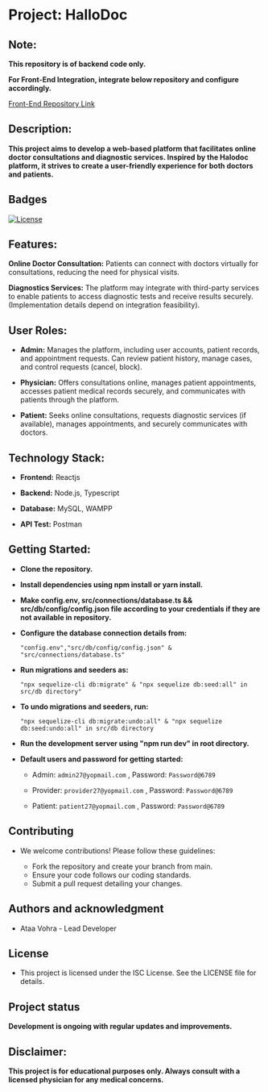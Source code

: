 # Project: HalloDoc

## Note:

**This repository is of backend code only.**

**For Front-End Integration, integrate below repository and configure accordingly.**

[Front-End Repository Link](https://github.com/Abhay-tatva/Hallo-Doc-App.git)
</br>

## Description:

**This project aims to develop a web-based platform that facilitates online doctor consultations and diagnostic services. Inspired by the Halodoc platform, it strives to create a user-friendly experience for both doctors and patients.**

## Badges

[![License](https://img.shields.io/badge/license-ISC-blue.svg)](https://opensource.org/licenses/ISC)

## Features:

**Online Doctor Consultation:** Patients can connect with doctors virtually for consultations, reducing the need for physical visits.
</br>

**Diagnostics Services:** The platform may integrate with third-party services to enable patients to access diagnostic tests and receive results securely. (Implementation details depend on integration feasibility).
</br>

## User Roles:

- **Admin:** Manages the platform, including user accounts, patient records, and appointment requests. Can review patient history, manage cases, and control requests (cancel, block).
  </br>

- **Physician:** Offers consultations online, manages patient appointments, accesses patient medical records securely, and communicates with patients through the platform.
  </br>

- **Patient:** Seeks online consultations, requests diagnostic services (if available), manages appointments, and securely communicates with doctors.
  </br>

## Technology Stack:

- **Frontend:** Reactjs
  </br>

- **Backend:** Node.js, Typescript
  </br>

- **Database:** MySQL, WAMPP
  </br>

- **API Test:** Postman
  </br>

## Getting Started:

- **Clone the repository.**

- **Install dependencies using npm install or yarn install.**

- **Make config.env, src/connections/database.ts && src/db/config/config.json file according to your credentials if they are not available in repository.**

- **Configure the database connection details from:**

  `"config.env","src/db/config/config.json" & "src/connections/database.ts"`

- **Run migrations and seeders as:**

  `"npx sequelize-cli db:migrate" & "npx sequelize db:seed:all" in src/db directory"`

- **To undo migrations and seeders, run:**

  `"npx sequelize-cli db:migrate:undo:all" & "npx sequelize db:seed:undo:all" in src/db directory`

- **Run the development server using "npm run dev" in root directory.**

- **Default users and password for getting started:**

  - Admin: `admin27@yopmail.com` ,
    Password: `Password@6789`

  - Provider: `provider27@yopmail.com` ,
    Password: `Password@6789`

  - Patient: `patient27@yopmail.com` ,
    Password: `Password@6789`

## Contributing

- We welcome contributions! Please follow these guidelines:

  - Fork the repository and create your branch from main.
  - Ensure your code follows our coding standards.
  - Submit a pull request detailing your changes.

## Authors and acknowledgment

- Ataa Vohra - Lead Developer

## License

- This project is licensed under the ISC License. See the LICENSE file for details.

## Project status

**Development is ongoing with regular updates and improvements.**

## Disclaimer:

**This project is for educational purposes only. Always consult with a licensed physician for any medical concerns.**
